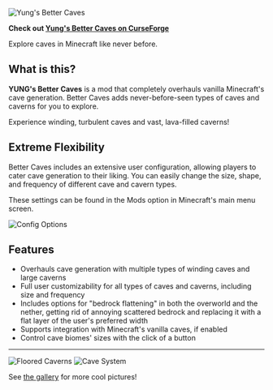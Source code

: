 ![Yung's Better Caves](https://github.com/yungnickyoung/Yungs-Better-Caves/blob/master/src/main/resources/BetterCavesBanner.png "Yung's Better Caves")

**Check out [Yung's Better Caves on CurseForge](https://www.curseforge.com/minecraft/mc-mods/yungs-better-caves)**

Explore caves in Minecraft like never before.


## What is this?
**YUNG's Better Caves** is a mod that completely overhauls vanilla Minecraft's cave generation. Better Caves adds never-before-seen types of caves and caverns for you to explore.

Experience winding, turbulent caves and vast, lava-filled caverns!

## Extreme Flexibility
Better Caves includes an extensive user configuration, allowing players to cater cave generation to their liking. You can easily change the size, shape, and frequency of different cave and cavern types.

These settings can be found in the Mods option in Minecraft's main menu screen.

![Config Options](https://imgur.com/6H2lfNo.png)

## Features

- Overhauls cave generation with multiple types of winding caves and large caverns
- Full user customizability for all types of caves and caverns, including size and frequency
- Includes options for "bedrock flattening" in both the overworld and the nether, getting rid of annoying scattered bedrock and replacing it with a flat layer of the user's preferred width
- Supports integration with Minecraft's vanilla caves, if enabled
- Control cave biomes' sizes with the click of a button
---
![Floored Caverns](https://i.imgur.com/bL9NLK4.png)
![Cave System](https://i.imgur.com/lqcESRJ.png)

See [the gallery](https://www.curseforge.com/minecraft/mc-mods/yungs-better-caves/screenshots) for more cool pictures!
